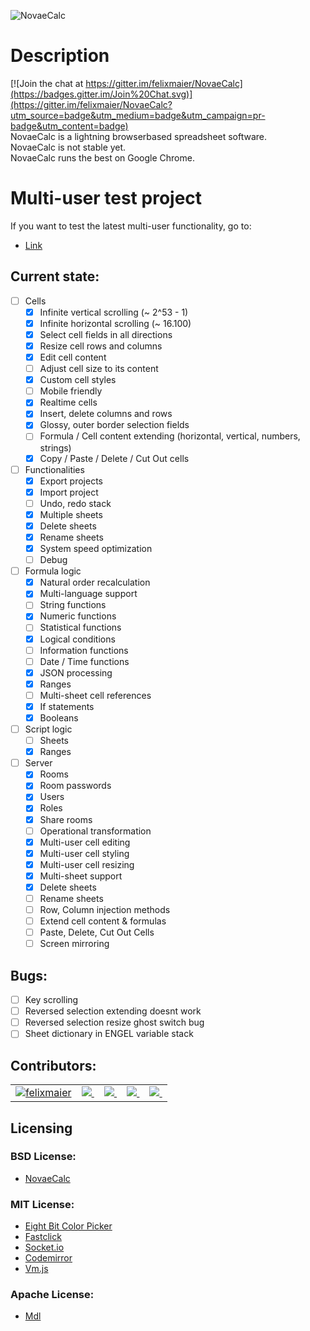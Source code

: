 ![NovaeCalc](http://i.imgur.com/hYWetxs.png)

# Description
[![Join the chat at https://gitter.im/felixmaier/NovaeCalc](https://badges.gitter.im/Join%20Chat.svg)](https://gitter.im/felixmaier/NovaeCalc?utm_source=badge&utm_medium=badge&utm_campaign=pr-badge&utm_content=badge)<br>
NovaeCalc is a lightning browserbased spreadsheet software.<br/>
NovaeCalc is not stable yet.<br/>
NovaeCalc runs the best on Google Chrome.

# Multi-user test project
If you want to test the latest multi-user functionality, go to:
* [Link](http://felixmaier.info/NovaeCalc/?testroom3&key=bc84f9b24615476392f18d4e313c45e1ad95379873a41f442b6f89a291c3d934)<br/>

## Current state:

 - [ ] Cells
   - [x] Infinite vertical scrolling (~ 2^53 - 1)
   - [x] Infinite horizontal scrolling (~ 16.100)
   - [x] Select cell fields in all directions
   - [x] Resize cell rows and columns
   - [x] Edit cell content
   - [ ] Adjust cell size to its content 
   - [x] Custom cell styles
   - [ ] Mobile friendly
   - [x] Realtime cells
   - [x] Insert, delete columns and rows
   - [x] Glossy, outer border selection fields
   - [ ] Formula / Cell content extending (horizontal, vertical, numbers, strings)
   - [x] Copy / Paste / Delete / Cut Out cells

 - [ ] Functionalities
   - [x] Export projects
   - [x] Import project
   - [ ] Undo, redo stack
   - [x] Multiple sheets
   - [x] Delete sheets
   - [x] Rename sheets
   - [x] System speed optimization
   - [ ] Debug

- [ ] Formula logic
   - [x] Natural order recalculation
   - [x] Multi-language support
   - [ ] String functions
   - [x] Numeric functions
   - [ ] Statistical functions
   - [x] Logical conditions
   - [ ] Information functions
   - [ ] Date / Time functions
   - [x] JSON processing
   - [x] Ranges
   - [ ] Multi-sheet cell references
   - [x] If statements
   - [x] Booleans

- [ ] Script logic
   - [ ] Sheets
   - [x] Ranges

- [ ] Server
   - [x] Rooms
   - [x] Room passwords
   - [x] Users
   - [x] Roles
   - [x] Share rooms
   - [ ] Operational transformation
   - [x] Multi-user cell editing
   - [x] Multi-user cell styling
   - [x] Multi-user cell resizing
   - [x] Multi-sheet support
   - [x] Delete sheets
   - [ ] Rename sheets
   - [ ] Row, Column injection methods
   - [ ] Extend cell content & formulas
   - [ ] Paste, Delete, Cut Out Cells
   - [ ] Screen mirroring

## Bugs:
- [ ] Key scrolling
- [ ] Reversed selection extending doesnt work
- [ ] Reversed selection resize ghost switch bug
- [ ] Sheet dictionary in ENGEL variable stack

## Contributors:

<table id="contributors">
  <tr>
    <td><a href="https://github.com/felixmaier"><img src=https://avatars0.githubusercontent.com/u/2356692?v=3&s=360>felixmaier</a></td>
    <td><a href="#"><img src=https://avatars0.githubusercontent.com/u/0?v=3> </a></td>
    <td><a href="#"><img src=https://avatars0.githubusercontent.com/u/0?v=3> </a></td>
    <td><a href="#"><img src=https://avatars0.githubusercontent.com/u/0?v=3> </a></td>
    <td><a href="#"><img src=https://avatars0.githubusercontent.com/u/0?v=3> </a></td>
  </tr>
</table>

## Licensing
### BSD License:
 - [NovaeCalc](https://github.com/felixmaier/NovaeCalc/blob/master/LICENSE.BSD)

### MIT License:
 - [Eight Bit Color Picker](https://github.com/bilalq/eight-bit-color-picker/blob/master/LICENSE)
 - [Fastclick](https://github.com/ftlabs/fastclick/blob/master/LICENSE)
 - [Socket.io](https://github.com/Automattic/socket.io/blob/master/LICENSE)
 - [Codemirror](https://github.com/codemirror/CodeMirror/blob/master/LICENSE)
 - [Vm.js](https://github.com/tarruda/vm.js/blob/master/LICENSE-MIT)

### Apache License:
 - [Mdl](https://github.com/google/material-design-lite/blob/master/LICENSE)
